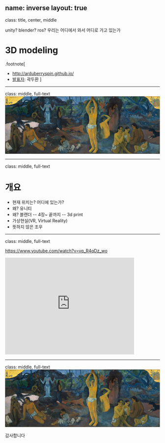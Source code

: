 name: inverse
layout: true
---
class: title, center, middle

unity? blender? ros?
우리는 어디에서 와서 어디로 가고 있는가
# <span class="sky">3D</span> modeling

.footnote[
- http://arduberryspin.github.io/
- [발표자](https://www.facebook.com/kozazz): 곽두환
]

---
class: middle, full-text
![](/doc/slide/img/fromto.jpg)

---
class: middle, full-text

# 개요
-  현재 위치는? 어디에 있는가?
- 왜? 유니티
- 왜? 블랜더
-- 4장~ 끝까지
-- 3d print
- 가상현실(VR, Virtual Reality)
- 뜻하지 않은 조우

---
class: middle,  full-text

https://www.youtube.com/watch?v=vq_R4qDz_wo
<iframe width="420" height="315" src="https://www.youtube.com/embed/vq_R4qDz_wo" frameborder="0" allowfullscreen></iframe>

---
class: middle, full-text
![](/doc/slide/img/fromto.jpg)

감사합니다

